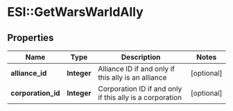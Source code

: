 # ESI::GetWarsWarIdAlly

## Properties
Name | Type | Description | Notes
------------ | ------------- | ------------- | -------------
**alliance_id** | **Integer** | Alliance ID if and only if this ally is an alliance | [optional] 
**corporation_id** | **Integer** | Corporation ID if and only if this ally is a corporation | [optional] 


